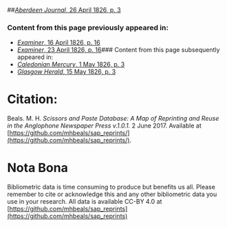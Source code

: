 ##[*Aberdeen Journal*, 26 April 1826, p. 3](https://mhbeals.github.io/sap_html/Aberdeen-Journal/Aberdeen-Journal-26-April-1826-p-3)

### Content from this page previously appeared in:
+ [*Examiner*, 16 April 1826, p. 16](https://mhbeals.github.io/sap_html/Examiner/Examiner-16-April-1826-p-16)
+ [*Examiner*, 23 April 1826, p. 16](https://mhbeals.github.io/sap_html/Examiner/Examiner-23-April-1826-p-16)### Content from this page subsequently appeared in:
+ [*Caledonian Mercury*, 1 May 1826, p. 3](https://mhbeals.github.io/sap_html/Caledonian-Mercury/Caledonian-Mercury-1-May-1826-p-3)
+ [*Glasgow Herald*, 15 May 1826, p. 3](https://mhbeals.github.io/sap_html/Glasgow-Herald/Glasgow-Herald-15-May-1826-p-3)
                    
# Citation: 

Beals. M. H. *Scissors and Paste Database: A Map of Reprinting and Reuse in the Anglophone Newspaper Press v.1.0.1.* 2 June 2017. Available at [https://github.com/mhbeals/sap_reprints/](https://github.com/mhbeals/sap_reprints/). 
                    
# Nota Bona

Bibliometric data is time consuming to produce but benefits us all. Please remember to cite or acknowledge this and any other bibliometric data you use in your research. All data is available CC-BY 4.0 at [https://github.com/mhbeals/sap_reprints](https://github.com/mhbeals/sap_reprints)